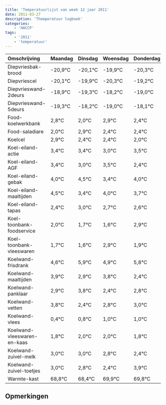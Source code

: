 ```yaml
---
title: 'Temperatuurlijst van week 12 jaar 2011'
date: 2011-03-27
description: 'Themperatuur logboek'
categories:
    - 'HACCP'
tags:
    - '2011'
    - 'temperatuur'
---
```

|Omschrijving|Maandag|Dinsdag|Woensdag|Donderdag|Vrijdag|Zaterdag|Zondag|
|:---|:---|:---|:---|:---|:---|:---|:---|
|Diepvriesbak-brood|-20,9°C|-20,1°C|-19,9°C|-20,3°C|-19,2°C|-20,0°C|-19,1°C|
|Diepvriescel|-20,1°C|-19,9°C|-20,3°C|-19,2°C|-20,0°C|-19,1°C|-19,6°C|
|Diepvrieswand-2deurs|-18,9°C|-19,3°C|-18,2°C|-19,0°C|-18,1°C|-18,6°C|-18,6°C|
|Diepvrieswand-5deurs|-19,3°C|-18,2°C|-19,0°C|-18,1°C|-18,6°C|-18,6°C|-19,0°C|
|Food-koelwerkbank|2,8°C|2,0°C|2,9°C|2,4°C|2,4°C|2,0°C|2,5°C|
|Food-saladiare|2,0°C|2,9°C|2,4°C|2,4°C|2,0°C|2,5°C|1,4°C|
|Koelcel|2,9°C|2,4°C|2,4°C|2,0°C|2,5°C|1,4°C|2,0°C|
|Koel-eiland-actie|3,4°C|3,4°C|3,0°C|3,5°C|2,4°C|3,0°C|2,7°C|
|Koel-eiland-AGF|3,4°C|3,0°C|3,5°C|2,4°C|3,0°C|2,7°C|2,6°C|
|Koel-eiland-gebak|4,0°C|4,5°C|3,4°C|4,0°C|3,7°C|3,6°C|4,9°C|
|Koel-eiland-maaltijden|4,5°C|3,4°C|4,0°C|3,7°C|3,6°C|4,9°C|3,9°C|
|Koel-eiland-tapas|2,4°C|3,0°C|2,7°C|2,6°C|3,9°C|2,9°C|3,8°C|
|Koel-toonbank-foodservice|2,0°C|1,7°C|1,6°C|2,9°C|1,9°C|2,8°C|1,4°C|
|Koel-toonbank-vleeswaren|1,7°C|1,6°C|2,9°C|1,9°C|2,8°C|1,4°C|1,8°C|
|Koelwand-frisdrank|4,6°C|5,9°C|4,9°C|5,8°C|4,4°C|4,8°C|5,0°C|
|Koelwand-maaltijden|3,9°C|2,9°C|3,8°C|2,4°C|2,8°C|3,0°C|3,0°C|
|Koelwand-panklaar|2,9°C|3,8°C|2,4°C|2,8°C|3,0°C|3,0°C|2,8°C|
|Koelwand-vetten|3,8°C|2,4°C|2,8°C|3,0°C|3,0°C|2,8°C|2,4°C|
|Koelwand-vlees|0,4°C|0,8°C|1,0°C|1,0°C|0,8°C|0,4°C|1,9°C|
|Koelwand-vleeswaren-en-kaas|1,8°C|2,0°C|2,0°C|1,8°C|1,4°C|2,9°C|2,8°C|
|Koelwand-zuivel-melk|3,0°C|3,0°C|2,8°C|2,4°C|3,9°C|3,8°C|2,9°C|
|Koelwand-zuivel-toetjes|3,0°C|2,8°C|2,4°C|3,9°C|3,8°C|2,9°C|3,9°C|
|Warmte-kast|68,8°C|68,4°C|69,9°C|69,8°C|68,9°C|69,9°C|68,6°C|

## Opmerkingen


